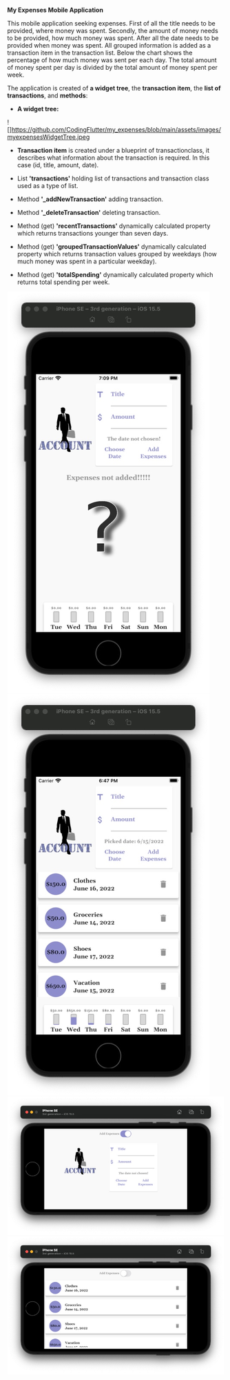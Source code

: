 **My Expenses Mobile Application**

This mobile application seeking expenses. 
First of all the title needs to be provided, where money was spent. 
Secondly, the amount of money needs to be provided, how much money was spent.
After all the date needs to be provided when money was spent. All grouped information is added as a transaction item in the transaction list. Below the chart shows the percentage of how much money was sent per each day. The total amount of money spent per day is divided by the total amount of money spent per week.

The application is created of **a widget tree**, the **transaction item**, the **list of transactions**, and **methods**:

- **A widget tree:**



![]https://github.com/CodingFlutter/my_expenses/blob/main/assets/images/myexpensesWidgetTree.jpeg


- **Transaction item** is created under a blueprint of transactionclass, it describes what information about the transaction is required. In this case (id, title, amount, date).

- List **'transactions'** holding list of transactions and transaction class used as a type of list.

- Method **'_addNewTransaction'** adding transaction.

- Method **'_deleteTransaction'** deleting transaction.

- Method (get) **'recentTransactions'** dynamically calculated property which returns transactions younger than seven days.

- Method (get) **'groupedTransactionValues'** dynamically calculated property which returns transaction values grouped by weekdays (how much money was spent in a  particular weekday).

- Method (get) **'totalSpending'** dynamically calculated property which returns total spending per week.  














![](https://github.com/CodingFlutter/my_expenses/blob/main/assets/images/myexpenses1.jpeg)
![](https://github.com/CodingFlutter/my_expenses/blob/main/assets/images/myexpenses2.jpeg)
![](https://github.com/CodingFlutter/my_expenses/blob/main/assets/images/myexpenses3.jpeg)
![](https://github.com/CodingFlutter/my_expenses/blob/main/assets/images/myexpenses4.jpeg)


